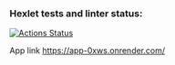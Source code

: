 ### Hexlet tests and linter status:
[![Actions Status](https://github.com/u-shev/python-project-83/workflows/hexlet-check/badge.svg)](https://github.com/u-shev/python-project-83/actions)

App link https://app-0xws.onrender.com/

